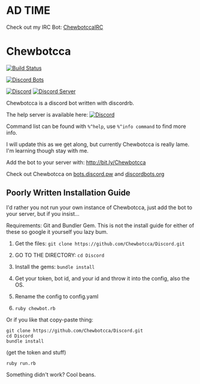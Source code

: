# AD TIME

Check out my IRC Bot: [ChewbotccaIRC](http://github.com/Chewbotcca/IRC)

# Chewbotcca

[![Build Status](https://travis-ci.org/Chewbotcca/Discord.svg?branch=master)](https://travis-ci.org/Chewbotcca/Discord)

[![Discord Bots](https://discordbots.org/api/widget/200052560399171584.svg)](https://discordbots.org/bot/200052560399171584)

[![Discord](https://discordapp.com/api/guilds/134445052805120001/embed.png?style=banner3)](https://discord.gg/0kYlxgkh65QhZAjm)
[![Discord Server](https://discordapp.com/api/guilds/200388197396512768/embed.png?style=banner3)](https://discord.gg/https://discord.gg/Q8TazNz)

Chewbotcca is a discord bot written with discordrb.

The help server is available here: [![Discord](https://discordapp.com/api/guilds/134445052805120001/widget.png)](https://discord.gg/0kYlxgkh65QhZAjm)

Command list can be found with `%^help`, use `%^info command` to find more info.

I will update this as we get along, but currently Chewbotcca is really lame. I'm learning though stay with me.

Add the bot to your server with: http://bit.ly/Chewbotcca

Check out Chewbotcca on [bots.discord.pw](https://bots.discord.pw/bots/200052560399171584) and [discordbots.org](https://discordbots.org/bot/200052560399171584)

## Poorly Written Installation Guide

I'd rather you not run your own instance of Chewbotcca, just add the bot to your server, but if you insist...

Requirements: Git and Bundler Gem. This is not the install guide for either of these so google it yourself you lazy bum.

1) Get the files: `git clone https://github.com/Chewbotcca/Discord.git`

2) GO TO THE DIRECTORY: `cd Discord`

3) Install the gems: `bundle install`

4) Get your token, bot id, and your id and throw it into the config, also the OS.

5) Rename the config to config.yaml

6) `ruby chewbot.rb`

Or if you like that copy-paste thing:

```
git clone https://github.com/Chewbotcca/Discord.git
cd Discord
bundle install
```

(get the token and stuff)

```
ruby run.rb
```

Something didn't work? Cool beans.
